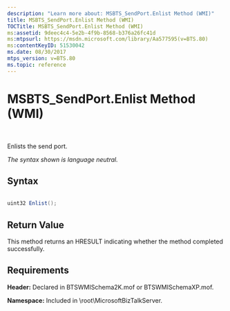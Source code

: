 ```yaml
---
description: "Learn more about: MSBTS_SendPort.Enlist Method (WMI)"
title: MSBTS_SendPort.Enlist Method (WMI)
TOCTitle: MSBTS_SendPort.Enlist Method (WMI)
ms:assetid: 9deec4c4-5e2b-4f9b-8568-b376a26fc41d
ms:mtpsurl: https://msdn.microsoft.com/library/Aa577595(v=BTS.80)
ms:contentKeyID: 51530042
ms.date: 08/30/2017
mtps_version: v=BTS.80
ms.topic: reference
---
```


# MSBTS\_SendPort.Enlist Method (WMI)

 

Enlists the send port.

*The syntax shown is language neutral.*

## Syntax

```C#
  
uint32 Enlist();  
```

## Return Value

This method returns an HRESULT indicating whether the method completed successfully.

## Requirements

**Header:** Declared in BTSWMISchema2K.mof or BTSWMISchemaXP.mof.

**Namespace:** Included in \\root\\MicrosoftBizTalkServer.

